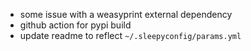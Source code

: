- some issue with a weasyprint external dependency
- github action for pypi build
- update readme to reflect `~/.sleepyconfig/params.yml`
